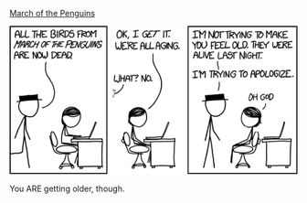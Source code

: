 [March of the Penguins](https://xkcd.com/1408)

![March of the Penguins](./random_comic.png)

You ARE getting older, though.

